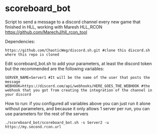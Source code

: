 # scoreboard_bot
Script to send a message to a discord channel every new game that finished in HLL, working with Maresh HLL_RCON https://github.com/MarechJ/hll_rcon_tool

Dependencies:

```https://github.com/ChaoticWeg/discord.sh.git #clone this discord.sh where this repo is cloned```

Edit scoreboard_bot.sh to add your parameters, at least the discord token but the recommended are the following variables:

```SERVER_URL="https://url.to.your.rcon" #url to your normal url rcon, it will use the api of the score section which is public and display that
SERVER_NAME=Server1 #It will be the name of the user that posts the message
WEBHOOK=https://discord.com/api/webhooks/HERE_GOES_THE_WEBHOOK #the webhook that you got from creating the integration of the channel in your discord
```


How to run:
if you configured all variables above you can just run it alone without parameters, and because it only allows 1 server per run, you can use parameters for the rest of the servers

```./scoreboard_bot/scoreboard_bot.sh -s Server2 -u https://my.second.rcon.url```
